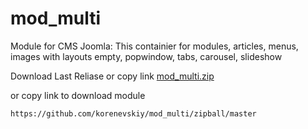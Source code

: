 # mod_multi
Module for CMS Joomla: This containier for modules, articles, menus, images with layouts empty, popwindow, tabs, carousel, slideshow

Download Last Reliase or copy link [mod_multi.zip](https://github.com/korenevskiy/mod_multi/zipball/master "download='mod_multi.zip'")

or copy link to download module
```HTML
https://github.com/korenevskiy/mod_multi/zipball/master
```

